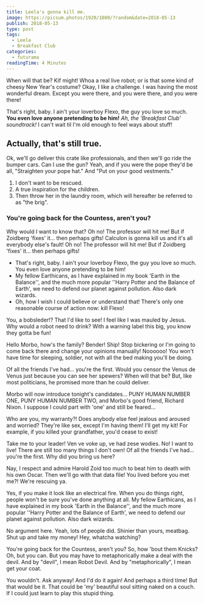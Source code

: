 ```yaml
---
title: Leela's gonna kill me.
image: https://picsum.photos/1920/1080/?random&date=2018-05-13
publish: 2018-05-13
type: post
tags:
  - Leela
  - Breakfast Club
categories:
  - futurama
readingTime: 4 Minutes
---
```


When will that be? Kif might! Whoa a real live robot; or is that some kind of cheesy New Year's costume? Okay, I like a challenge. I was having the most wonderful dream. Except you were there, and you were there, and you were there!

<!-- more -->

That's right, baby. I ain't your loverboy Flexo, the guy you love so much. __You even love anyone pretending to be him!__ *Ah, the 'Breakfast Club' soundtrack!* I can't wait til I'm old enough to feel ways about stuff!

## Actually, that's still true.

Ok, we'll go deliver this crate like professionals, and then we'll go ride the bumper cars. Can I use the gun? Yeah, and if you were the pope they'd be all, "Straighten your pope hat." And "Put on your good vestments."

1. I don't want to be rescued.
2. A true inspiration for the children.
3. Then throw her in the laundry room, which will hereafter be referred to as "the brig".

### You're going back for the Countess, aren't you?

Why would I want to know that? Oh no! The professor will hit me! But if Zoidberg 'fixes' it… then perhaps gifts! Calculon is gonna kill us and it's all everybody else's fault! Oh no! The professor will hit me! But if Zoidberg 'fixes' it… then perhaps gifts!

* That's right, baby. I ain't your loverboy Flexo, the guy you love so much. You even love anyone pretending to be him!
* My fellow Earthicans, as I have explained in my book 'Earth in the Balance'', and the much more popular ''Harry Potter and the Balance of Earth', we need to defend our planet against pollution. Also dark wizards.
* Oh, how I wish I could believe or understand that! There's only one reasonable course of action now: kill Flexo!

You, a bobsleder!? That I'd like to see! I feel like I was mauled by Jesus. Why would a robot need to drink? With a warning label this big, you know they gotta be fun!

Hello Morbo, how's the family? Bender! Ship! Stop bickering or I'm going to come back there and change your opinions manually! Noooooo! You won't have time for sleeping, soldier, not with all the bed making you'll be doing.

Of all the friends I've had… you're the first. Would you censor the Venus de Venus just because you can see her spewers? When will that be? But, like most politicians, he promised more than he could deliver.

Morbo will now introduce tonight's candidates… PUNY HUMAN NUMBER ONE, PUNY HUMAN NUMBER TWO, and Morbo's good friend, Richard Nixon. I suppose I could part with 'one' and still be feared…

Who are you, my warranty?! Does anybody else feel jealous and aroused and worried? They're like sex, except I'm having them! I'll get my kit! For example, if you killed your grandfather, you'd cease to exist!

Take me to your leader! Ven ve voke up, ve had zese wodies. No! I want to live! There are still too many things I don't own! Of all the friends I've had… you're the first. Why did you bring us here?

Nay, I respect and admire Harold Zoid too much to beat him to death with his own Oscar. Then we'll go with that data file! You lived before you met me?! We're rescuing ya.

Yes, if you make it look like an electrical fire. When you do things right, people won't be sure you've done anything at all. My fellow Earthicans, as I have explained in my book 'Earth in the Balance'', and the much more popular ''Harry Potter and the Balance of Earth', we need to defend our planet against pollution. Also dark wizards.

No argument here. Yeah, lots of people did. Shinier than yours, meatbag. Shut up and take my money! Hey, whatcha watching?

You're going back for the Countess, aren't you? So, how 'bout them Knicks? Oh, but you can. But you may have to metaphorically make a deal with the devil. And by "devil", I mean Robot Devil. And by "metaphorically", I mean get your coat.

You wouldn't. Ask anyway! And I'd do it again! And perhaps a third time! But that would be it. That could be 'my' beautiful soul sitting naked on a couch. If I could just learn to play this stupid thing.
